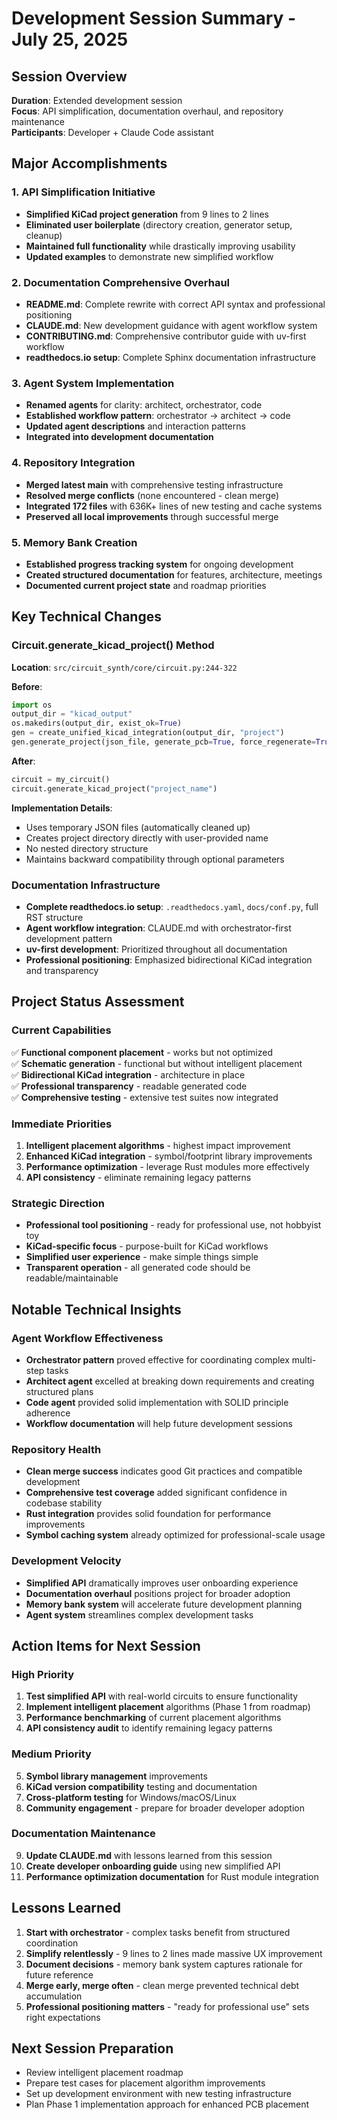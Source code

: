 # Development Session Summary - July 25, 2025

## Session Overview

**Duration**: Extended development session  
**Focus**: API simplification, documentation overhaul, and repository maintenance  
**Participants**: Developer + Claude Code assistant

## Major Accomplishments

### 1. API Simplification Initiative
- **Simplified KiCad project generation** from 9 lines to 2 lines
- **Eliminated user boilerplate** (directory creation, generator setup, cleanup)
- **Maintained full functionality** while drastically improving usability
- **Updated examples** to demonstrate new simplified workflow

### 2. Documentation Comprehensive Overhaul
- **README.md**: Complete rewrite with correct API syntax and professional positioning
- **CLAUDE.md**: New development guidance with agent workflow system  
- **CONTRIBUTING.md**: Comprehensive contributor guide with uv-first workflow
- **readthedocs.io setup**: Complete Sphinx documentation infrastructure

### 3. Agent System Implementation
- **Renamed agents** for clarity: architect, orchestrator, code
- **Established workflow pattern**: orchestrator → architect → code
- **Updated agent descriptions** and interaction patterns
- **Integrated into development documentation**

### 4. Repository Integration
- **Merged latest main** with comprehensive testing infrastructure
- **Resolved merge conflicts** (none encountered - clean merge)
- **Integrated 172 files** with 636K+ lines of new testing and cache systems
- **Preserved all local improvements** through successful merge

### 5. Memory Bank Creation
- **Established progress tracking system** for ongoing development
- **Created structured documentation** for features, architecture, meetings
- **Documented current project state** and roadmap priorities

## Key Technical Changes

### Circuit.generate_kicad_project() Method
**Location**: `src/circuit_synth/core/circuit.py:244-322`

**Before**:
```python
import os
output_dir = "kicad_output"  
os.makedirs(output_dir, exist_ok=True)
gen = create_unified_kicad_integration(output_dir, "project")
gen.generate_project(json_file, generate_pcb=True, force_regenerate=True)
```

**After**:
```python
circuit = my_circuit()
circuit.generate_kicad_project("project_name")
```

**Implementation Details**:
- Uses temporary JSON files (automatically cleaned up)
- Creates project directory directly with user-provided name
- No nested directory structure
- Maintains backward compatibility through optional parameters

### Documentation Infrastructure
- **Complete readthedocs.io setup**: `.readthedocs.yaml`, `docs/conf.py`, full RST structure
- **Agent workflow integration**: CLAUDE.md with orchestrator-first development pattern
- **uv-first development**: Prioritized throughout all documentation
- **Professional positioning**: Emphasized bidirectional KiCad integration and transparency

## Project Status Assessment

### Current Capabilities
✅ **Functional component placement** - works but not optimized  
✅ **Schematic generation** - functional but without intelligent placement  
✅ **Bidirectional KiCad integration** - architecture in place  
✅ **Professional transparency** - readable generated code  
✅ **Comprehensive testing** - extensive test suites now integrated  

### Immediate Priorities
1. **Intelligent placement algorithms** - highest impact improvement
2. **Enhanced KiCad integration** - symbol/footprint library improvements  
3. **Performance optimization** - leverage Rust modules more effectively
4. **API consistency** - eliminate remaining legacy patterns

### Strategic Direction
- **Professional tool positioning** - ready for professional use, not hobbyist toy
- **KiCad-specific focus** - purpose-built for KiCad workflows
- **Simplified user experience** - make simple things simple
- **Transparent operation** - all generated code should be readable/maintainable

## Notable Technical Insights

### Agent Workflow Effectiveness
- **Orchestrator pattern** proved effective for coordinating complex multi-step tasks
- **Architect agent** excelled at breaking down requirements and creating structured plans  
- **Code agent** provided solid implementation with SOLID principle adherence
- **Workflow documentation** will help future development sessions

### Repository Health
- **Clean merge success** indicates good Git practices and compatible development
- **Comprehensive test coverage** added significant confidence in codebase stability
- **Rust integration** provides solid foundation for performance improvements
- **Symbol caching system** already optimized for professional-scale usage

### Development Velocity
- **Simplified API** dramatically improves user onboarding experience
- **Documentation overhaul** positions project for broader adoption
- **Memory bank system** will accelerate future development planning
- **Agent system** streamlines complex development tasks

## Action Items for Next Session

### High Priority
1. **Test simplified API** with real-world circuits to ensure functionality
2. **Implement intelligent placement** algorithms (Phase 1 from roadmap)
3. **Performance benchmarking** of current placement algorithms
4. **API consistency audit** to identify remaining legacy patterns

### Medium Priority  
5. **Symbol library management** improvements
6. **KiCad version compatibility** testing and documentation
7. **Cross-platform testing** for Windows/macOS/Linux
8. **Community engagement** - prepare for broader developer adoption

### Documentation Maintenance
9. **Update CLAUDE.md** with lessons learned from this session
10. **Create developer onboarding guide** using new simplified API
11. **Performance optimization documentation** for Rust module integration

## Lessons Learned

1. **Start with orchestrator** - complex tasks benefit from structured coordination
2. **Simplify relentlessly** - 9 lines to 2 lines made massive UX improvement  
3. **Document decisions** - memory bank system captures rationale for future reference
4. **Merge early, merge often** - clean merge prevented technical debt accumulation
5. **Professional positioning matters** - "ready for professional use" sets right expectations

## Next Session Preparation

- Review intelligent placement roadmap
- Prepare test cases for placement algorithm improvements  
- Set up development environment with new testing infrastructure
- Plan Phase 1 implementation approach for enhanced PCB placement